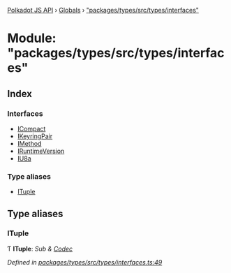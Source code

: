 [Polkadot JS API](../README.md) › [Globals](../globals.md) › ["packages/types/src/types/interfaces"](_packages_types_src_types_interfaces_.md)

# Module: "packages/types/src/types/interfaces"

## Index

### Interfaces

* [ICompact](../interfaces/_packages_types_src_types_interfaces_.icompact.md)
* [IKeyringPair](../interfaces/_packages_types_src_types_interfaces_.ikeyringpair.md)
* [IMethod](../interfaces/_packages_types_src_types_interfaces_.imethod.md)
* [IRuntimeVersion](../interfaces/_packages_types_src_types_interfaces_.iruntimeversion.md)
* [IU8a](../interfaces/_packages_types_src_types_interfaces_.iu8a.md)

### Type aliases

* [ITuple](_packages_types_src_types_interfaces_.md#ituple)

## Type aliases

###  ITuple

Ƭ **ITuple**: *Sub & [Codec](../interfaces/_packages_types_src_types_codec_.codec.md)*

*Defined in [packages/types/src/types/interfaces.ts:49](https://github.com/polkadot-js/api/blob/eda5edbd4/packages/types/src/types/interfaces.ts#L49)*
